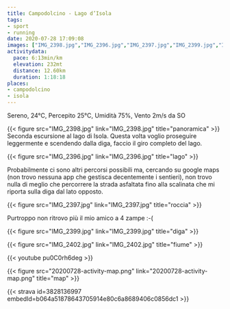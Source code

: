 ```yaml
---
title: Campodolcino - Lago d’Isola
tags:
- sport
- running
date: 2020-07-28 17:09:08
images: ["IMG_2398.jpg","IMG_2396.jpg","IMG_2397.jpg","IMG_2399.jpg","IMG_2402.jpg","20200728-activity-map.png"]
activitydata:
  pace: 6:13min/km
  elevation: 232mt
  distance: 12.60km
  duration: 1:18:18
places:
- campodolcino
- isola
---
```


Sereno, 24°C, Percepito 25°C, Umidità 75%, Vento 2m/s da SO

{{< figure src="IMG_2398.jpg" link="IMG_2398.jpg" title="panoramica" >}}
Seconda escursione al lago di Isola. Questa volta voglio proseguire leggermente e scendendo dalla diga, faccio il giro completo del lago. 

{{< figure src="IMG_2396.jpg" link="IMG_2396.jpg" title="lago" >}}

Probabilmente ci sono altri percorsi possibili ma, cercando su google maps (non trovo nessuna app che gestisca decentemente i sentieri), non trovo nulla di meglio che percorrere la strada asfaltata fino alla scalinata che mi riporta sulla diga dal lato opposto.

{{< figure src="IMG_2397.jpg" link="IMG_2397.jpg" title="roccia" >}}

Purtroppo non ritrovo più il mio amico a 4 zampe :-(

{{< figure src="IMG_2399.jpg" link="IMG_2399.jpg" title="diga" >}}

{{< figure src="IMG_2402.jpg" link="IMG_2402.jpg" title="fiume" >}}

{{< youtube pu0C0rh6deg >}}

{{< figure src="20200728-activity-map.png" link="20200728-activity-map.png" title="map" >}}


{{< strava id=3828136997 embedId=b064a51878643705914e80c6a8689406c0856dc1 >}}
